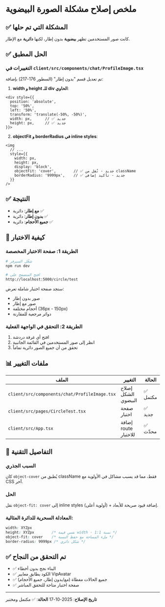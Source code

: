 # ملخص إصلاح مشكلة الصورة البيضوية

## ✅ المشكلة التي تم حلها
كانت صور المستخدمين تظهر **بيضوية** بدون إطار، لكنها **دائرية** مع الإطار.

## ✅ الحل المطبق

### التغييرات في `client/src/components/chat/ProfileImage.tsx`

تم تعديل قسم "بدون إطار" (السطور 176-217) بإضافة:

1. **width و height للـ div الحاوي**:
```tsx
<div style={{ 
  position: 'absolute',
  top: '50%',
  left: '50%',
  transform: 'translate(-50%, -50%)',
  width: px,      // ✅ جديد
  height: px,     // ✅ جديد
}}>
```

2. **objectFit و borderRadius في inline styles**:
```tsx
<img
  // ...
  style={{
    width: px,
    height: px,
    display: 'block',
    objectFit: 'cover',        // ✅ جديد - نُقل من className
    borderRadius: '9999px',    // ✅ جديد - تأكيد إضافي
  }}
/>
```

## ✅ النتيجة
- **مع إطار**: دائرية ✅
- **بدون إطار**: دائرية ✅
- **جميع الأحجام**: دائرية ✅

## 🧪 كيفية الاختبار

### الطريقة 1: صفحة الاختبار المخصصة
```bash
# شغّل السيرفر
npm run dev

# افتح المتصفح على
http://localhost:5000/circle/test
```

ستجد صفحة اختبار شاملة تعرض:
- صور بدون إطار
- صور مع إطار
- أحجام مختلفة (36px - 150px)
- دوائر مرجعية للمقارنة

### الطريقة 2: التحقق في الواجهة الفعلية
1. افتح أي غرفة دردشة
2. انظر إلى صور المستخدمين في القائمة الجانبية
3. تحقق من أن جميع الصور دائرية تماماً

## 📊 ملفات التغيير

| الملف | التغيير | الحالة |
|------|---------|--------|
| `client/src/components/chat/ProfileImage.tsx` | إصلاح الشكل البيضوي | ✅ مكتمل |
| `client/src/pages/CircleTest.tsx` | صفحة اختبار | ✅ جديد |
| `client/src/App.tsx` | إضافة route للاختبار | ✅ محدّث |

## 🔧 التفاصيل التقنية

### السبب الجذري
كان `object-cover` يُطبق من className فقط، مما قد يسبب مشاكل في الأولوية مع CSS آخر.

### الحل
نقل `object-fit: cover` إلى inline styles (أولوية أعلى) + إضافة قيود صريحة للأبعاد.

### المعادلة السحرية للدائرة المثالية:
```css
width: XYZpx
height: XYZpx        /* نفس قيمة width - نسبة 1:1 */
object-fit: cover    /* ملء المساحة مع حفظ النسبة */
border-radius: 9999px /* شكل دائري */
```

## ✅ تم التحقق من النجاح

- ✅ البناء نجح بدون أخطاء
- ✅ الكود يطابق معايير VipAvatar
- ✅ جميع الحالات مغطاة (مع/بدون إطار، جميع الأحجام)
- ✅ صفحة اختبار متاحة للتحقق المباشر

---

**تاريخ الإصلاح**: 2025-10-17
**الحالة**: ✅ مكتمل ومختبر
